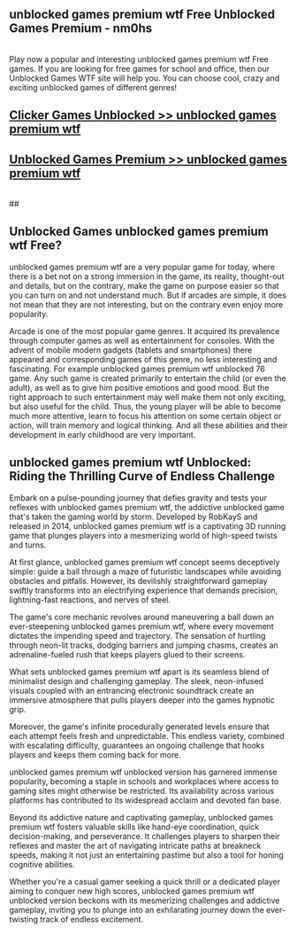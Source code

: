 ## unblocked games premium wtf Free Unblocked Games Premium - nm0hs <br>
<br>
Play now a popular and interesting unblocked games premium wtf Free games. If you are looking for free games for school and office, then our Unblocked Games WTF site will help you. You can choose cool, crazy and exciting unblocked games of different genres!


##  [Clicker Games Unblocked >> unblocked games premium wtf](http://freeplayer.one?title=unblocked_games_premium_wtf&ref=05)

##  [Unblocked Games Premium >> unblocked games premium wtf](http://freeplayer.one?title=unblocked_games_premium_wtf&ref=05)
  <br>
  ##



## Unblocked Games unblocked games premium wtf Free?

unblocked games premium wtf are a very popular game for today, where there is a bet not on a strong immersion in the game, its reality, thought-out and details, but on the contrary, make the game on purpose easier so that you can turn on and not understand much. But if arcades are simple, it does not mean that they are not interesting, but on the contrary even enjoy more popularity.

Arcade is one of the most popular game genres. It acquired its prevalence through computer games as well as entertainment for consoles. With the advent of mobile modern gadgets (tablets and smartphones) there appeared and corresponding games of this genre, no less interesting and fascinating. For example unblocked games premium wtf unblocked 76 game. Any such game is created primarily to entertain the child (or even the adult), as well as to give him positive emotions and good mood. But the right approach to such entertainment may well make them not only exciting, but also useful for the child. Thus, the young player will be able to become much more attentive, learn to focus his attention on some certain object or action, will train memory and logical thinking. And all these abilities and their development in early childhood are very important.

##  unblocked games premium wtf Unblocked: Riding the Thrilling Curve of Endless Challenge

Embark on a pulse-pounding journey that defies gravity and tests your reflexes with unblocked games premium wtf, the addictive unblocked game that's taken the gaming world by storm. Developed by RobKayS and released in 2014, unblocked games premium wtf is a captivating 3D running game that plunges players into a mesmerizing world of high-speed twists and turns.

At first glance, unblocked games premium wtf concept seems deceptively simple: guide a ball through a maze of futuristic landscapes while avoiding obstacles and pitfalls. However, its devilishly straightforward gameplay swiftly transforms into an electrifying experience that demands precision, lightning-fast reactions, and nerves of steel.

The game's core mechanic revolves around maneuvering a ball down an ever-steepening unblocked games premium wtf, where every movement dictates the impending speed and trajectory. The sensation of hurtling through neon-lit tracks, dodging barriers and jumping chasms, creates an adrenaline-fueled rush that keeps players glued to their screens.

What sets unblocked games premium wtf apart is its seamless blend of minimalist design and challenging gameplay. The sleek, neon-infused visuals coupled with an entrancing electronic soundtrack create an immersive atmosphere that pulls players deeper into the games hypnotic grip.

Moreover, the game's infinite procedurally generated levels ensure that each attempt feels fresh and unpredictable. This endless variety, combined with escalating difficulty, guarantees an ongoing challenge that hooks players and keeps them coming back for more.

unblocked games premium wtf unblocked version has garnered immense popularity, becoming a staple in schools and workplaces where access to gaming sites might otherwise be restricted. Its availability across various platforms has contributed to its widespread acclaim and devoted fan base.

Beyond its addictive nature and captivating gameplay, unblocked games premium wtf fosters valuable skills like hand-eye coordination, quick decision-making, and perseverance. It challenges players to sharpen their reflexes and master the art of navigating intricate paths at breakneck speeds, making it not just an entertaining pastime but also a tool for honing cognitive abilities.

Whether you're a casual gamer seeking a quick thrill or a dedicated player aiming to conquer new high scores, unblocked games premium wtf unblocked version beckons with its mesmerizing challenges and addictive gameplay, inviting you to plunge into an exhilarating journey down the ever-twisting track of endless excitement.